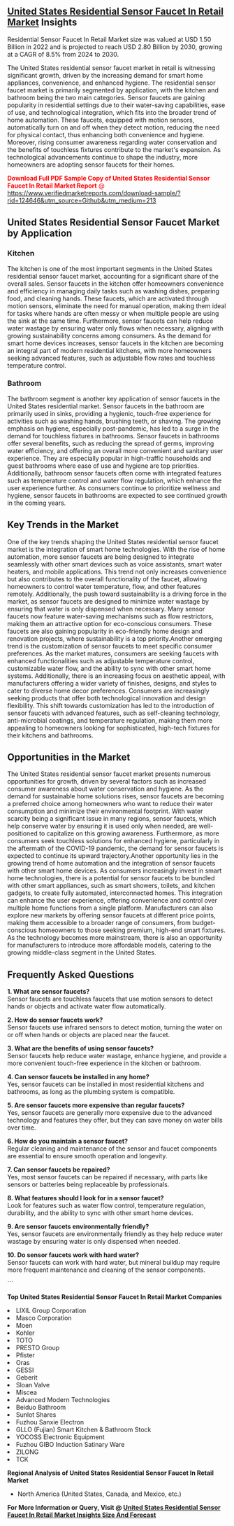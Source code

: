 <h2><a href="https://www.verifiedmarketreports.com/download-sample/?rid=124646&amp;utm_source=Github&amp;utm_medium=213" target="_blank">United States Residential Sensor Faucet In Retail Market</a> Insights</h2><p>Residential Sensor Faucet In Retail Market size was valued at USD 1.50 Billion in 2022 and is projected to reach USD 2.80 Billion by 2030, growing at a CAGR of 8.5% from 2024 to 2030.</p><p><p>The United States residential sensor faucet market in retail is witnessing significant growth, driven by the increasing demand for smart home appliances, convenience, and enhanced hygiene. The residential sensor faucet market is primarily segmented by application, with the kitchen and bathroom being the two main categories. Sensor faucets are gaining popularity in residential settings due to their water-saving capabilities, ease of use, and technological integration, which fits into the broader trend of home automation. These faucets, equipped with motion sensors, automatically turn on and off when they detect motion, reducing the need for physical contact, thus enhancing both convenience and hygiene. Moreover, rising consumer awareness regarding water conservation and the benefits of touchless fixtures contribute to the market's expansion. As technological advancements continue to shape the industry, more homeowners are adopting sensor faucets for their homes. <p><span class=""><span style="color: #ff0000;"><strong>Download Full PDF Sample Copy of United States Residential Sensor Faucet In Retail Market Report</strong> @ </span><a href="https://www.verifiedmarketreports.com/download-sample/?rid=124646&amp;utm_source=Github&amp;utm_medium=213" target="_blank">https://www.verifiedmarketreports.com/download-sample/?rid=124646&amp;utm_source=Github&amp;utm_medium=213</a></span></p></p><h2>United States Residential Sensor Faucet Market by Application</h2><h3>Kitchen</h3><p>The kitchen is one of the most important segments in the United States residential sensor faucet market, accounting for a significant share of the overall sales. Sensor faucets in the kitchen offer homeowners convenience and efficiency in managing daily tasks such as washing dishes, preparing food, and cleaning hands. These faucets, which are activated through motion sensors, eliminate the need for manual operation, making them ideal for tasks where hands are often messy or when multiple people are using the sink at the same time. Furthermore, sensor faucets can help reduce water wastage by ensuring water only flows when necessary, aligning with growing sustainability concerns among consumers. As the demand for smart home devices increases, sensor faucets in the kitchen are becoming an integral part of modern residential kitchens, with more homeowners seeking advanced features, such as adjustable flow rates and touchless temperature control.<h3>Bathroom</h3><p>The bathroom segment is another key application of sensor faucets in the United States residential market. Sensor faucets in the bathroom are primarily used in sinks, providing a hygienic, touch-free experience for activities such as washing hands, brushing teeth, or shaving. The growing emphasis on hygiene, especially post-pandemic, has led to a surge in the demand for touchless fixtures in bathrooms. Sensor faucets in bathrooms offer several benefits, such as reducing the spread of germs, improving water efficiency, and offering an overall more convenient and sanitary user experience. They are especially popular in high-traffic households and guest bathrooms where ease of use and hygiene are top priorities. Additionally, bathroom sensor faucets often come with integrated features such as temperature control and water flow regulation, which enhance the user experience further. As consumers continue to prioritize wellness and hygiene, sensor faucets in bathrooms are expected to see continued growth in the coming years.<h2>Key Trends in the Market</h2><p>One of the key trends shaping the United States residential sensor faucet market is the integration of smart home technologies. With the rise of home automation, more sensor faucets are being designed to integrate seamlessly with other smart devices such as voice assistants, smart water heaters, and mobile applications. This trend not only increases convenience but also contributes to the overall functionality of the faucet, allowing homeowners to control water temperature, flow, and other features remotely. Additionally, the push toward sustainability is a driving force in the market, as sensor faucets are designed to minimize water wastage by ensuring that water is only dispensed when necessary. Many sensor faucets now feature water-saving mechanisms such as flow restrictors, making them an attractive option for eco-conscious consumers. These faucets are also gaining popularity in eco-friendly home design and renovation projects, where sustainability is a top priority.Another emerging trend is the customization of sensor faucets to meet specific consumer preferences. As the market matures, consumers are seeking faucets with enhanced functionalities such as adjustable temperature control, customizable water flow, and the ability to sync with other smart home systems. Additionally, there is an increasing focus on aesthetic appeal, with manufacturers offering a wider variety of finishes, designs, and styles to cater to diverse home decor preferences. Consumers are increasingly seeking products that offer both technological innovation and design flexibility. This shift towards customization has led to the introduction of sensor faucets with advanced features, such as self-cleaning technology, anti-microbial coatings, and temperature regulation, making them more appealing to homeowners looking for sophisticated, high-tech fixtures for their kitchens and bathrooms.<h2>Opportunities in the Market</h2><p>The United States residential sensor faucet market presents numerous opportunities for growth, driven by several factors such as increased consumer awareness about water conservation and hygiene. As the demand for sustainable home solutions rises, sensor faucets are becoming a preferred choice among homeowners who want to reduce their water consumption and minimize their environmental footprint. With water scarcity being a significant issue in many regions, sensor faucets, which help conserve water by ensuring it is used only when needed, are well-positioned to capitalize on this growing awareness. Furthermore, as more consumers seek touchless solutions for enhanced hygiene, particularly in the aftermath of the COVID-19 pandemic, the demand for sensor faucets is expected to continue its upward trajectory.Another opportunity lies in the growing trend of home automation and the integration of sensor faucets with other smart home devices. As consumers increasingly invest in smart home technologies, there is a potential for sensor faucets to be bundled with other smart appliances, such as smart showers, toilets, and kitchen gadgets, to create fully automated, interconnected homes. This integration can enhance the user experience, offering convenience and control over multiple home functions from a single platform. Manufacturers can also explore new markets by offering sensor faucets at different price points, making them accessible to a broader range of consumers, from budget-conscious homeowners to those seeking premium, high-end smart fixtures. As the technology becomes more mainstream, there is also an opportunity for manufacturers to introduce more affordable models, catering to the growing middle-class segment in the United States.<h2>Frequently Asked Questions</h2><p><strong>1. What are sensor faucets?</strong><br>Sensor faucets are touchless faucets that use motion sensors to detect hands or objects and activate water flow automatically.</p><p><strong>2. How do sensor faucets work?</strong><br>Sensor faucets use infrared sensors to detect motion, turning the water on or off when hands or objects are placed near the faucet.</p><p><strong>3. What are the benefits of using sensor faucets?</strong><br>Sensor faucets help reduce water wastage, enhance hygiene, and provide a more convenient touch-free experience in the kitchen or bathroom.</p><p><strong>4. Can sensor faucets be installed in any home?</strong><br>Yes, sensor faucets can be installed in most residential kitchens and bathrooms, as long as the plumbing system is compatible.</p><p><strong>5. Are sensor faucets more expensive than regular faucets?</strong><br>Yes, sensor faucets are generally more expensive due to the advanced technology and features they offer, but they can save money on water bills over time.</p><p><strong>6. How do you maintain a sensor faucet?</strong><br>Regular cleaning and maintenance of the sensor and faucet components are essential to ensure smooth operation and longevity.</p><p><strong>7. Can sensor faucets be repaired?</strong><br>Yes, most sensor faucets can be repaired if necessary, with parts like sensors or batteries being replaceable by professionals.</p><p><strong>8. What features should I look for in a sensor faucet?</strong><br>Look for features such as water flow control, temperature regulation, durability, and the ability to sync with other smart home devices.</p><p><strong>9. Are sensor faucets environmentally friendly?</strong><br>Yes, sensor faucets are environmentally friendly as they help reduce water wastage by ensuring water is only dispensed when needed.</p><p><strong>10. Do sensor faucets work with hard water?</strong><br>Sensor faucets can work with hard water, but mineral buildup may require more frequent maintenance and cleaning of the sensor components.</p>```</p><p><strong>Top United States Residential Sensor Faucet In Retail Market Companies</strong></p><div data-test-id=""><p><li>LIXIL Group Corporation</li><li> Masco Corporation</li><li> Moen</li><li> Kohler</li><li> TOTO</li><li> PRESTO Group</li><li> Pfister</li><li> Oras</li><li> GESSI</li><li> Geberit</li><li> Sloan Valve</li><li> Miscea</li><li> Advanced Modern Technologies</li><li> Beiduo Bathroom</li><li> Sunlot Shares</li><li> Fuzhou Sanxie Electron</li><li> GLLO (Fujian) Smart Kitchen & Bathroom Stock</li><li> YOCOSS Electronic Equipment</li><li> Fuzhou GIBO Induction Satinary Ware</li><li> ZILONG</li><li> TCK</li></p><div><strong>Regional Analysis of&nbsp;United States Residential Sensor Faucet In Retail Market</strong></div><ul><li dir="ltr"><p dir="ltr">North America&nbsp;(United States, Canada, and Mexico, etc.)</p></li></ul><p><strong>For More Information or Query, Visit @&nbsp;</strong><strong><a href="https://www.verifiedmarketreports.com/product/global-residential-sensor-faucet-in-retail-market-report-2019-competitive-landscape-trends-and-opportunities/?utm_source=Github&amp;utm_medium=213" target="_blank">United States Residential Sensor Faucet In Retail Market Insights Size And Forecast</a></strong></p></div>
